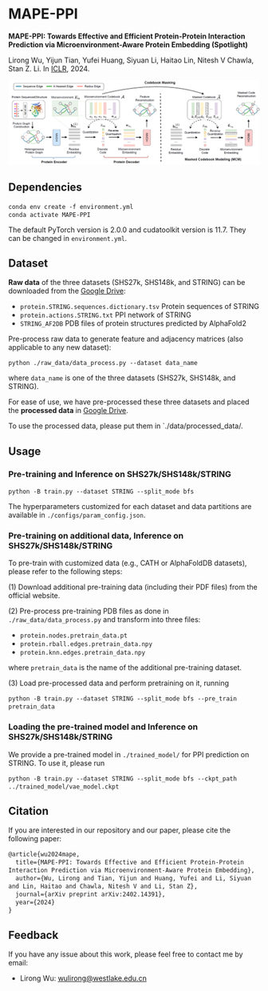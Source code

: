 # MAPE-PPI
**MAPE-PPI: Towards Effective and Efficient Protein-Protein Interaction Prediction via Microenvironment-Aware Protein Embedding (Spotlight)**

Lirong Wu, Yijun Tian, Yufei Huang,  Siyuan Li, Haitao Lin, Nitesh V Chawla, Stan Z. Li. In [ICLR](https://openreview.net/forum?id=itGkF993gz), 2024.

<p align="center">
  <img src='./assets/framework.PNG' width="800">
</p>



## Dependencies

```
conda env create -f environment.yml
conda activate MAPE-PPI
```
The default PyTorch version is 2.0.0 and cudatoolkit version is 11.7. They can be changed in `environment.yml`.



## Dataset

**Raw data** of the three datasets (SHS27k, SHS148k, and STRING) can be downloaded from the [Google Drive](https://drive.google.com/file/d/1hJVrQXddB9JK68z7jlIcLfd9AmTWwgJr/view?usp=sharing):

* `protein.STRING.sequences.dictionary.tsv`      Protein sequences of STRING
* `protein.actions.STRING.txt`     PPI network of STRING
* `STRING_AF2DB`     PDB files of protein structures predicted by AlphaFold2

Pre-process raw data to generate feature and adjacency matrices (also applicable to any new dataset):
```
python ./raw_data/data_process.py --dataset data_name
```
where `data_name` is one of the three datasets (SHS27k, SHS148k, and STRING).



For ease of use, we have pre-processed these three datasets and placed the **processed data** in [Google Drive](https://drive.google.com/file/d/16JkdWJ92jy_kVGc92ngXlLKbcSLAPu0P/view?usp=sharing). 

To use the processed data, please put them in `./data/processed_data/.



## Usage

### Pre-training and Inference on SHS27k/SHS148k/STRING

```
python -B train.py --dataset STRING --split_mode bfs
```

The hyperparameters customized for each dataset and data partitions are available in `./configs/param_config.json`.



### Pre-training on additional data, Inference on SHS27k/SHS148k/STRING

To pre-train with customized data (e.g., CATH or AlphaFoldDB datasets), please refer to the following steps:

(1) Download additional pre-training data (including their PDF files) from the official website.

(2) Pre-process pre-training PDB files as done in `./raw_data/data_process.py` and transform into three files:

* `protein.nodes.pretrain_data.pt`
* `protein.rball.edges.pretrain_data.npy`
* `protein.knn.edges.pretrain_data.npy`

where `pretrain_data` is the name of the additional pre-training dataset.

(3) Load pre-processed data and perform pretraining on it, running

```
python -B train.py --dataset STRING --split_mode bfs --pre_train pretrain_data
```



### Loading the pre-trained model and Inference on SHS27k/SHS148k/STRING

We provide a pre-trained model in `./trained_model/`  for PPI prediction on STRING. To use it, please run

```
python -B train.py --dataset STRING --split_mode bfs --ckpt_path ../trained_model/vae_model.ckpt
```



## Citation

If you are interested in our repository and our paper, please cite the following paper:

```
@article{wu2024mape,
  title={MAPE-PPI: Towards Effective and Efficient Protein-Protein Interaction Prediction via Microenvironment-Aware Protein Embedding},
  author={Wu, Lirong and Tian, Yijun and Huang, Yufei and Li, Siyuan and Lin, Haitao and Chawla, Nitesh V and Li, Stan Z},
  journal={arXiv preprint arXiv:2402.14391},
  year={2024}
}
```

## Feedback

If you have any issue about this work, please feel free to contact me by email: 
* Lirong Wu: wulirong@westlake.edu.cn
